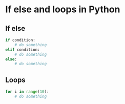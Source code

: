 # If else and loops in Python

## If else
```python
if condition:
	# do something
elif condition:
	# do something
else:
	# do something
```

## Loops
```python
for i in range(10):
	# do something
```
